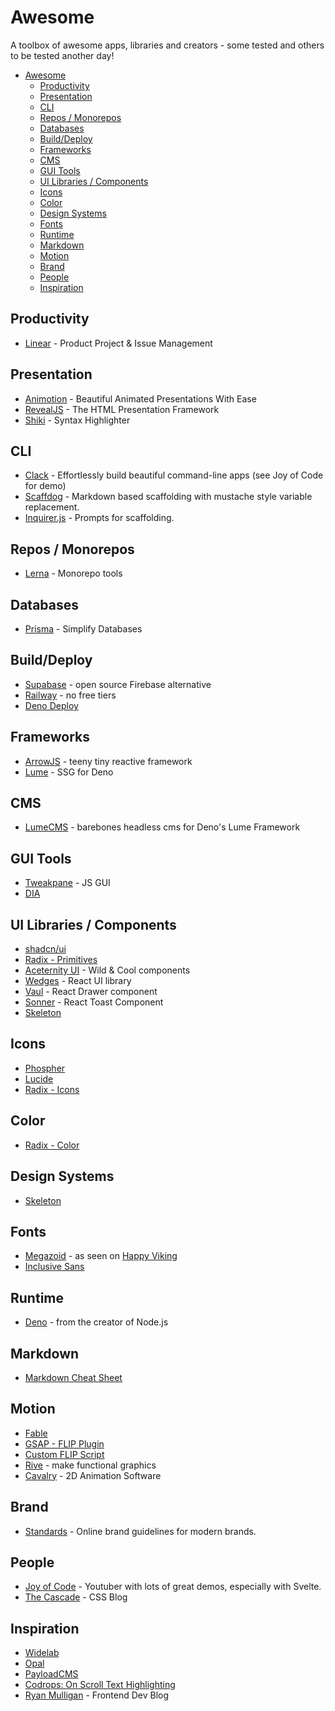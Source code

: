 # Awesome
A toolbox of awesome apps, libraries and creators - some tested and others to be tested another day!

- [Awesome](#awesome)
  - [Productivity](#productivity)
  - [Presentation](#presentation)
  - [CLI](#cli)
  - [Repos / Monorepos](#repos--monorepos)
  - [Databases](#databases)
  - [Build/Deploy](#builddeploy)
  - [Frameworks](#frameworks)
  - [CMS](#cms)
  - [GUI Tools](#gui-tools)
  - [UI Libraries / Components](#ui-libraries--components)
  - [Icons](#icons)
  - [Color](#color)
  - [Design Systems](#design-systems)
  - [Fonts](#fonts)
  - [Runtime](#runtime)
  - [Markdown](#markdown)
  - [Motion](#motion)
  - [Brand](#brand)
  - [People](#people)
  - [Inspiration](#inspiration)


## Productivity
- [Linear](https://linear.app) - Product Project & Issue Management

## Presentation
- [Animotion](https://animotion.pages.dev/) - Beautiful Animated Presentations With Ease
- [RevealJS](https://revealjs.com/) - The HTML Presentation Framework
- [Shiki](https://shiki.matsu.io/) - Syntax Highlighter

## CLI
- [Clack](https://github.com/natemoo-re/clack) - Effortlessly build beautiful command-line apps (see Joy of Code for demo)
- [Scaffdog](https://scaff.dog/) - Markdown based scaffolding with mustache style variable replacement.
- [Inquirer.js](https://github.com/SBoudrias/Inquirer.js) - Prompts for scaffolding.

## Repos / Monorepos
- [Lerna](https://lerna.js.org/) - Monorepo tools

## Databases
- [Prisma](https://www.prisma.io/) - Simplify Databases

## Build/Deploy
- [Supabase](https://supabase.com/) - open source Firebase alternative
- [Railway](https://railway.app/pricing) - no free tiers
- [Deno Deploy](https://deno.com/deploy)

## Frameworks
- [ArrowJS](https://www.arrow-js.com/) - teeny tiny reactive framework
- [Lume](https://lume.land/) - SSG for Deno

## CMS
- [LumeCMS](https://lume.land/cms/) - barebones headless cms for Deno's Lume Framework

## GUI Tools
- [Tweakpane](https://tweakpane.github.io/docs/) - JS GUI
- [DIA](https://tools.dia.tv/index.html)

## UI Libraries / Components
- [shadcn/ui](https://ui.shadcn.com/)
- [Radix - Primitives](https://www.radix-ui.com/primitives)
- [Aceternity UI](https://ui.aceternity.com/components) - Wild & Cool components
- [Wedges](https://www.lemonsqueezy.com/wedges) - React UI library
- [Vaul](https://github.com/emilkowalski/vaul) - React Drawer component
- [Sonner](https://github.com/emilkowalski/sonner) - React Toast Component
- [Skeleton](https://www.skeleton.dev/)

## Icons
- [Phospher](https://phosphoricons.com/)
- [Lucide](https://lucide.dev/)
- [Radix - Icons](https://www.radix-ui.com/icons)

## Color
- [Radix - Color](https://www.radix-ui.com/colors)

## Design Systems
- [Skeleton](https://www.skeleton.dev/docs/variants)

## Fonts
- [Megazoid](https://fonts.adobe.com/fonts/megazoid) - as seen on [Happy Viking](https://live.standards.site/happyviking2023)
- [Inclusive Sans](https://www.oliviaking.com/inclusive-sans)

## Runtime
- [Deno](https://docs.deno.com/runtime/manual) - from the creator of Node.js

## Markdown
- [Markdown Cheat Sheet](https://github.com/adam-p/markdown-here/wiki/Markdown-Cheatsheet)

## Motion
- [Fable](https://create.fable.app)
- [GSAP - FLIP Plugin](https://gsap.com/docs/v3/Plugins/Flip/)
- [Custom FLIP Script](https://github.com/joysofcode/flip-animation-library)
- [Rive](https://rive.app/) - make functional graphics
- [Cavalry](https://cavalry.scenegroup.co/) - 2D Animation Software

[//]: # (## Javascript)

[//]: # (### Vanialla)

[//]: # (### React)

[//]: # (### SolidJS)

[//]: # (### Svelte)

[//]: # (## CSS)

[//]: # (### SCSS)

## Brand
- [Standards](https://standards.site/) - Online brand guidelines for modern brands.

## People
- [Joy of Code](https://github.com/joysofcode) - Youtuber with lots of great demos, especially with Svelte.
- [The Cascade](https://www.csscade.com/) - CSS Blog

## Inspiration
- [Widelab](https://www.widelab.co/)
- [Opal](https://opalcamera.com/opal-tadpole)
- [PayloadCMS](https://payloadcms.com/)
- [Codrops: On Scroll Text Highlighting](https://tympanus.net/codrops/2024/04/17/some-on-scroll-text-highlight-animations/)
- [Ryan Mulligan](https://ryanmulligan.dev/) - Frontend Dev Blog
